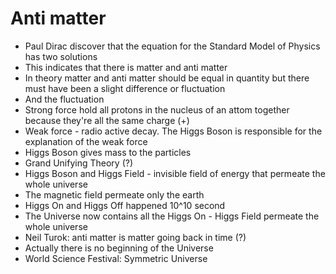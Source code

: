 # Anti matter
- Paul Dirac discover that the equation for the Standard Model of Physics has two solutions
- This indicates that there is matter and anti matter
- In theory matter and anti matter should be equal in quantity but there must have been a slight difference or fluctuation
- And the fluctuation 
- Strong force hold all protons in the nucleus of an attom together because they're all the same charge (+)
- Weak force - radio active decay.  The Higgs Boson is responsible for the explanation of the weak force
- Higgs Boson gives mass to the particles
- Grand Unifying Theory (?)
- Higgs Boson and Higgs Field - invisible field of energy that permeate the whole universe
- The magnetic field permeate only the earth
- Higgs On and Higgs Off happened 10^10 second
- The Universe now contains all the Higgs On - Higgs Field permeate the whole universe
- Neil Turok: anti matter is matter going back in time (?)
- Actually there is no beginning of the Universe
- World Science Festival: Symmetric Universe
